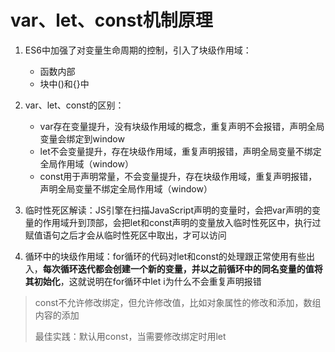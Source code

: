 # var、let、const机制原理

1. ES6中加强了对变量生命周期的控制，引入了块级作用域：
   * 函数内部
   * 块中()和{}中

2. var、let、const的区别：
   * var存在变量提升，没有块级作用域的概念，重复声明不会报错，声明全局变量会绑定到window
   * let不会变量提升，存在块级作用域，重复声明报错，声明全局变量不绑定全局作用域（window）
   * const用于声明常量，不会变量提升，存在块级作用域，重复声明报错，声明全局变量不绑定全局作用域（window）
3. 临时性死区解读：JS引擎在扫描JavaScript声明的变量时，会把var声明的变量的作用域升到顶部，会把let和const声明的变量放入临时性死区中，执行过赋值语句之后才会从临时性死区中取出，才可以访问
4. 循环中的块级作用域：for循环的代码对let和const的处理跟正常使用有些出入，**每次循环迭代都会创建一个新的变量，并以之前循环中的同名变量的值将其初始化**，这就说明在for循环中let i为什么不会重复声明报错

> const不允许修改绑定，但允许修改值，比如对象属性的修改和添加，数组内容的添加
>
> 最佳实践：默认用const，当需要修改绑定时用let

